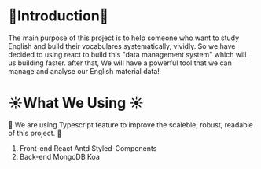 # 🎍Introduction🎍

The main purpose of this project is to help someone who want to study English and build their vocabulares systematically, vividly. So we have decided to using react to build this "data management system" which will us building faster. after that, We will have a powerful tool that we can manage and analyse our English material data!

# ☀️What We Using ☀️

🌱 We are using Typescript feature to improve the scaleble, robust, readable of this project. 🌱
1. Front-end
React
Antd
Styled-Components
2. Back-end
MongoDB
Koa
 

